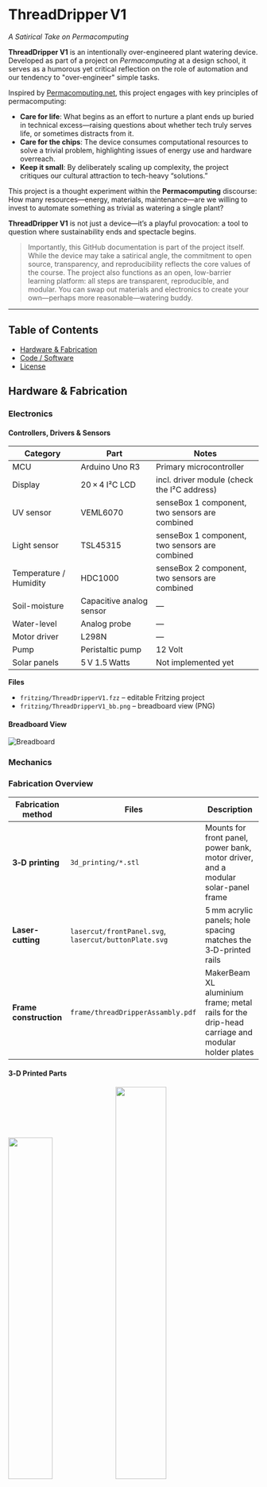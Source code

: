 # ThreadDripper V1

*A Satirical Take on Permacomputing*

**ThreadDripper V1** is an intentionally over-engineered plant watering device. Developed as part of a project on *Permacomputing* at a design school, it serves as a humorous yet critical reflection on the role of automation and our tendency to "over-engineer" simple tasks.

Inspired by [Permacomputing.net](https://permacomputing.net/), this project engages with key principles of permacomputing:

- **Care for life**: What begins as an effort to nurture a plant ends up buried in technical excess—raising questions about whether tech truly serves life, or sometimes distracts from it.
- **Care for the chips**: The device consumes computational resources to solve a trivial problem, highlighting issues of energy use and hardware overreach.
- **Keep it small**: By deliberately scaling up complexity, the project critiques our cultural attraction to tech-heavy “solutions.”



This project is a thought experiment within the **Permacomputing** discourse:  
How many resources—energy, materials, maintenance—are we willing to invest to automate something as trivial as watering a single plant?

**ThreadDripper V1** is not just a device—it’s a playful provocation: a tool to question where sustainability ends and spectacle begins.

> Importantly, this GitHub documentation is part of the project itself. While the device may take a satirical angle, the commitment to open source, transparency, and reproducibility reflects the core values of the course. The project also functions as an open, low-barrier learning platform: all steps are transparent, reproducible, and modular. You can swap out materials and electronics to create your own—perhaps more reasonable—watering buddy.
---

## Table of Contents

* [Hardware & Fabrication](#hardware--fabrication)
* [Code / Software](#code--software)
* [License](#license)

## Hardware & Fabrication

### Electronics

#### Controllers, Drivers & Sensors

| Category               | Part                     | Notes                                               |
| ---------------------- | ------------------------ | --------------------------------------------------- |
| MCU                    | Arduino Uno R3           | Primary microcontroller                             |
| Display                | 20 × 4 I²C LCD            | incl. driver module (check the I²C address)         |
| UV sensor              | VEML6070                 | senseBox 1 component, two sensors are combined      |
| Light sensor           | TSL45315                 | senseBox 1 component, two sensors are combined      |
| Temperature / Humidity | HDC1000                  | senseBox 2 component, two sensors are combined      |
| Soil-moisture          | Capacitive analog sensor | —                                                   |
| Water-level            | Analog probe             | —                                                   |
| Motor driver           | L298N                    | —                                                   |
| Pump                   | Peristaltic pump         | 12 Volt                                             |
| Solar panels           | 5 V 1.5 Watts            | Not implemented yet                                 |

**Files**

* `fritzing/ThreadDripperV1.fzz` – editable Fritzing project  
* `fritzing/ThreadDripperV1_bb.png` – breadboard view (PNG)

#### Breadboard View

![Breadboard](fritzing/ThreadDripperV1_bb.png)

### Mechanics

### Fabrication Overview

| Fabrication method    | Files                                                 | Description                                                                       |
| ---------------------| ----------------------------------------------------- | --------------------------------------------------------------------------------- |
| **3‑D printing**     | `3d_printing/*.stl`                                   | Mounts for front panel, power bank, motor driver, and a modular solar-panel frame |
| **Laser-cutting**    | `lasercut/frontPanel.svg`, `lasercut/buttonPlate.svg` | 5 mm acrylic panels; hole spacing matches the 3‑D-printed rails                   |
| **Frame construction** | `frame/threadDripperAssambly.pdf`                  | MakerBeam XL aluminium frame; metal rails for the drip-head carriage and modular holder plates |

#### 3‑D Printed Parts

<p float="left">
  <img src="3d_printing/mount_powerBank_motorDriver.png" width="42%" />
  <img src="3d_printing/solarPanel/solarPanel_mount.png" width="45%" />
</p>

#### Laser-cut Parts

<p float="left">
  <img src="lasercut/frontPanel.svg" width="45%" />
  <img src="lasercut/buttonPlate.svg" width="31%" />
</p>

### Frame Construction

![1](frame/png/page-1.png)  
![2](frame/png/page-2.png)  
![3](frame/png/page-3.png)  
![4](frame/png/page-4.png)  
![5](frame/png/page-5.png)  
![6](frame/png/page-6.png)  
![7](frame/png/page-7.png)

## Code / Software

### Arduino Sketch

* **File:** `arduino/ThreadDripperV1.ino`

* **Summary:** Reads environmental data (UV index, illuminance, temperature, relative humidity, soil moisture, water level) and drives a small pump/DC motor via an **L298N** driver whenever programmable thresholds are crossed.

* **Required libraries**

| Library              | Tested Version (IDE 2.3.2) |
| --------------------| --------------------------- |
| LiquidCrystal_I2C   | 1.1.2                       |
| Adafruit_VEML6070   | 1.0.5                       |
| Makerblog_TSL45315  | 1.0.0                       |
| Adafruit_HDC1000    | 1.2.2                       |
| L298N                | 1.0.0                       |


* **Code**

```cpp
#include <Wire.h>
#include <LiquidCrystal_I2C.h>
#include <Adafruit_VEML6070.h>
#include <Makerblog_TSL45315.h>
#include <Adafruit_HDC1000.h>
#include <L298N.h> 

// === LCD Setup ===
LiquidCrystal_I2C lcd(0x26, 20, 4);  // I2C address 0x26, 20 columns, 4 rows

// === Sensor Objects ===
Adafruit_VEML6070 uvSensor;
Makerblog_TSL45315 lightSensor(TSL45315_TIME_M4); // 400ms integration time
Adafruit_HDC1000 hdcSensor = Adafruit_HDC1000();  // Temperature and humidity sensor

// === Sensor Values ===
int waterLevel = 0;
int soilMoisture = 0;
uint16_t uvIndex = 0;
uint32_t lightLux = 0;
float temperature = 0.0;
float humidity = 0.0;

// === Motor Pins ===
const unsigned int MOTOR_IN1 = 7;
const unsigned int MOTOR_IN2 = 8;
L298N motor(MOTOR_IN1, MOTOR_IN2);  // Motor object using L298N

// === Condition Thresholds (Configuration Section) ===
const float TEMP_THRESHOLD = 15.0;         // Minimum temperature
const float HUMIDITY_MAX = 50.0;           // Maximum humidity
const uint16_t UV_THRESHOLD = 0;         // Minimum UV index
const uint32_t LIGHT_THRESHOLD = 100;      // Minimum light level
const int SOIL_MOISTURE_MAX = 100;         // Maximum soil moisture
const int WATER_LEVEL_MIN = 500;           // Minimum water tank level

// === Motor Runtime Configuration ===
const unsigned long MOTOR_RUN_TIME_MS = 500; // Motor runs for 0.5 seconds

// === Internal motor state tracking ===
bool motorIsRunning = false;
unsigned long motorStartTime = 0;

// === Check all environmental conditions ===
bool all_conditions_met(float temp, float hum, uint16_t uv, uint32_t lux, int soil, int water) {
  return (temp > TEMP_THRESHOLD &&
          hum < HUMIDITY_MAX &&
          uv > UV_THRESHOLD &&
          lux > LIGHT_THRESHOLD &&
          soil < SOIL_MOISTURE_MAX &&
          water > WATER_LEVEL_MIN);
}

// === Control motor based on condition ===
void control_motor(bool shouldRun) {
  if (shouldRun) {
    motor.forward();                         // (Re)start motor
    motorStartTime = millis();               // Reset timer
    motorIsRunning = true;
  }

  // Stop motor after the configured duration
  if (motorIsRunning && (millis() - motorStartTime >= MOTOR_RUN_TIME_MS)) {
    motor.stop();
    motorIsRunning = false;
  }
}

// === Arduino Setup ===
void setup() {
  Serial.begin(9600);
  Wire.begin();

  lcd.init();
  lcd.backlight();

  uvSensor.begin(VEML6070_1_T);
  lightSensor.begin();
  hdcSensor.begin(); // Just init, no fail handling here

  Serial.println("All sensors initialized.");
}

// === Main Loop ===
void loop() {
  // === Read all sensor values ===
  waterLevel = analogRead(A0);
  soilMoisture = analogRead(A1);
  uvIndex = uvSensor.readUV();
  lightLux = lightSensor.readLux();
  temperature = hdcSensor.readTemperature();
  humidity = hdcSensor.readHumidity();

  // === Serial Monitor Output ===
  Serial.print("Water Level: "); Serial.println(waterLevel);
  Serial.print("Soil Moisture: "); Serial.println(soilMoisture);
  Serial.print("UV Index: "); Serial.println(uvIndex);
  Serial.print("Light Lux: "); Serial.println(lightLux);
  Serial.print("Temperature: "); Serial.print(temperature); Serial.println(" C");
  Serial.print("Humidity: "); Serial.print(humidity); Serial.println(" %");

  // === Check Conditions ===
  bool conditionsOK = all_conditions_met(temperature, humidity, uvIndex, lightLux, soilMoisture, waterLevel);

  // === LCD Output ===
  lcd.clear();

  if (conditionsOK) {
    // Display only soil moisture and motor status
    lcd.setCursor(0, 1);
    lcd.print("Soil Moisture: ");
    lcd.print(soilMoisture);

    lcd.setCursor(3, 2); // Centered (approx) for 20 columns
    lcd.print(">> MOTOR ON <<");
  } else {
    // Full sensor data display
    lcd.setCursor(0, 0);
    lcd.print("Water: ");
    lcd.print(waterLevel);
    lcd.setCursor(10, 0);
    lcd.print("Soil: ");
    lcd.print(soilMoisture);

    lcd.setCursor(0, 1);
    lcd.print("UV: ");
    lcd.print(uvIndex);
    lcd.setCursor(10, 1);
    lcd.print("Lux: ");
    lcd.print(lightLux);

    lcd.setCursor(0, 2);
    lcd.print("Temp: ");
    lcd.print(round(temperature));
    lcd.print("C");
    lcd.setCursor(10, 2);
    lcd.print("Hum: ");
    lcd.print(humidity, 0);
    lcd.print("%");
  }

  // === Control Motor ===
  control_motor(conditionsOK);

  delay(1500); // Refresh every 1.5 seconds
}
```
<br>

#### Compile & Flash

1. Wire up the hardware (see [Hardware & Fabrication](#hardware--fabrication)).
2. Open `arduino/ThreadDripperV1.ino` in the Arduino IDE.
3. Select a board.
4. Optionally tweak thresholds and I²C addresses in the `#define`s.
5. Upload – done.

#### Troubleshooting

Scan for I2C Adresses.

```cpp

#include <Wire.h>

void setup() {
  Wire.begin();

  Serial.begin(9600);
  while (!Serial); // Leonardo: wait for Serial Monitor
  Serial.println("\nI2C Scanner");
}

void loop() {
  int nDevices = 0;

  Serial.println("Scanning...");

  for (byte address = 1; address < 127; ++address) {
    // The i2c_scanner uses the return value of
    // the Wire.endTransmission to see if
    // a device did acknowledge to the address.
    Wire.beginTransmission(address);
    byte error = Wire.endTransmission();

    if (error == 0) {
      Serial.print("I2C device found at address 0x");
      if (address < 16) {
        Serial.print("0");
      }
      Serial.print(address, HEX);
      Serial.println("  !");

      ++nDevices;
    } else if (error == 4) {
      Serial.print("Unknown error at address 0x");
      if (address < 16) {
        Serial.print("0");
      }
      Serial.println(address, HEX);
    }
  }
  if (nDevices == 0) {
    Serial.println("No I2C devices found\n");
  } else {
    Serial.println("done\n");
  }
  delay(5000); // Wait 5 seconds for next scan
}
``` 

During operation:

* The LCD cycles through sensor values every two seconds.
* Detailed logs are available on `Serial` @ 9600 baud.

> General note: Solar panel integration is planned for version V2.

## License

This project is released under the **MIT License**.  
See [`LICENSE`](LICENSE) for details.

---

## QR Code

![qr](qr_threadDripper.png)


